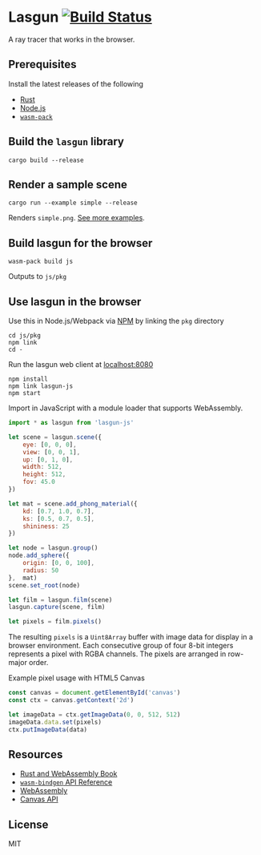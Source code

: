 Lasgun [![Build Status](https://travis-ci.org/nfrasser/lasgun.svg?branch=master)](https://travis-ci.org/nfrasser/lasgun)
===

A ray tracer that works in the browser.

## Prerequisites

Install the latest releases of the following

- [Rust](https://www.rust-lang.org/en-US/install.html)
- [Node.js](https://nodejs.org/)
- [`wasm-pack`](https://rustwasm.github.io/wasm-pack/installer/)

## Build the `lasgun` library

```
cargo build --release
```

## Render a sample scene

```
cargo run --example simple --release
```

Renders `simple.png`.
[See more examples](https://github.com/nfrasser/lasgun/tree/master/src/examples).

## Build lasgun for the browser

```
wasm-pack build js
```

Outputs to `js/pkg`

## Use lasgun in the browser

Use this in Node.js/Webpack via [NPM](https://npmjs.com) by linking the `pkg`
directory

```
cd js/pkg
npm link
cd -
```

Run the lasgun web client at [localhost:8080](http://localhost:8080)

```
npm install
npm link lasgun-js
npm start
```

Import in JavaScript with a module loader that supports WebAssembly.

```js
import * as lasgun from 'lasgun-js'

let scene = lasgun.scene({
    eye: [0, 0, 0],
    view: [0, 0, 1],
    up: [0, 1, 0],
    width: 512,
    height: 512,
    fov: 45.0
})

let mat = scene.add_phong_material({
    kd: [0.7, 1.0, 0.7],
    ks: [0.5, 0.7, 0.5],
    shininess: 25
})

let node = lasgun.group()
node.add_sphere({
    origin: [0, 0, 100],
    radius: 50
},  mat)
scene.set_root(node)

let film = lasgun.film(scene)
lasgun.capture(scene, film)

let pixels = film.pixels()
```

The resulting `pixels` is a `Uint8Array` buffer with image data for display in a
browser environment. Each consecutive group of four 8-bit integers represents a
pixel with RGBA channels. The pixels are arranged in row-major order.

Example pixel usage with HTML5 Canvas

```js
const canvas = document.getElementById('canvas')
const ctx = canvas.getContext('2d')

let imageData = ctx.getImageData(0, 0, 512, 512)
imageData.data.set(pixels)
ctx.putImageData(data)
```

## Resources

* [Rust and WebAssembly Book](https://rustwasm.github.io/book/)
* [`wasm-bindgen` API Reference](https://rustwasm.github.io/wasm-bindgen/)
* [WebAssembly](https://developer.mozilla.org/en-US/docs/WebAssembly)
* [Canvas API](https://developer.mozilla.org/en-US/docs/Web/API/Canvas_API)

## License

MIT
